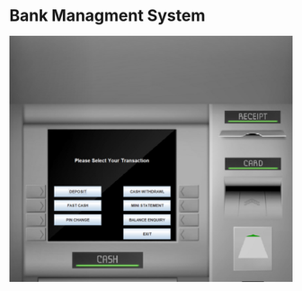 # Bank Managment System
<img src="https://raw.githubusercontent.com/varun19981998/BankMangementSystem/master/Screenshot/Screenshot%202024-08-15%20001514.png">
